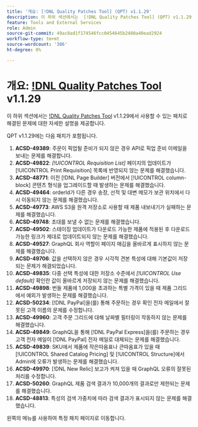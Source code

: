 ```yaml
---
title: '개요: [!DNL Quality Patches Tool] (QPT) v1.1.29'
description: 이 하위 섹션에서는  [!DNL Quality Patches Tool] (QPT) v1.1.29에서 사용할 수 있는 패치로 해결된 문제에 대한 자세한 설명을 제공합니다.
feature: Tools and External Services
role: Admin
source-git-commit: 49ac8ad1f174546fcc0454645b2480a40ead2924
workflow-type: tm+mt
source-wordcount: '386'
ht-degree: 0%

---
```


# 개요: [!DNL Quality Patches Tool](QPT) v1.1.29

이 하위 섹션에서는 [!DNL Quality Patches Tool](QPT) v1.1.29에서 사용할 수 있는 패치로 해결된 문제에 대한 자세한 설명을 제공합니다.

QPT v1.1.29에는 다음 패치가 포함됩니다.

1. **ACSD-49389**: 주문이 픽업될 준비가 되지 않은 경우 API로 픽업 준비 이메일을 보내는 문제를 해결합니다.
1. **ACSD-49822**: *[!UICONTROL Requisition List]* 페이지의 업데이트가 [!UICONTROL Print Requisition] 목록에 반영되지 않는 문제를 해결했습니다.
1. **ACSD-48771**: 이전 [!DNL Page Builder] 버전에서 [!UICONTROL column-block] 콘텐츠 형식을 업그레이드할 때 발생하는 문제를 해결했습니다.
1. **ACSD-49464**: orderId가 다른 경우 송장, 선적 및 대변 메모가 보관 위치에서 다시 이동되지 않는 문제를 해결했습니다.
1. **ACSD-49773**: AWS S3을 원격 저장소로 사용할 때 제품 내보내기가 실패하는 문제를 해결했습니다.
1. **ACSD-49748**: 초대를 보낼 수 없는 문제를 해결했습니다.
1. **ACSD-49502**: 스테이징 업데이트가 다운로드 가능한 제품에 적용된 후 다운로드 가능한 링크가 제대로 업데이트되지 않는 문제를 해결했습니다.
1. **ACSD-49527**: GraphQL 회사 역할이 페이지 매김을 올바르게 표시하지 않는 문제를 해결했습니다.
1. **ACSD-49706**: 값을 선택하지 않은 경우 시각적 견본 특성에 대해 기본값이 저장되는 문제가 해결되었습니다.
1. **ACSD-49835**: 다중 선택 특성에 대한 저장소 수준에서 *[!UICONTROL Use default]* 확인란 값이 올바르게 저장되지 않는 문제를 해결했습니다.
1. **ACSD-49898**: 번들 제품에 1,000을 초과하는 특별 가격이 있을 때 제품 그리드에서 예외가 발생하는 문제를 해결했습니다.
1. **ACSD-50234**: [!DNL PayPal]을(를) 통해 주문하는 경우 확인 전자 메일에서 잘못된 고객 이름의 문제를 수정합니다.
1. **ACSD-49960**: 고객 주문 그리드에 대해 날짜별 필터링이 작동하지 않는 문제를 해결했습니다.
1. **ACSD-49849**: GraphQL을 통해 [!DNL PayPal Express]을(를) 주문하는 경우 고객 전자 메일이 [!DNL PayPal] 전자 메일로 대체되는 문제를 해결했습니다.
1. **ACSD-49839**: SKU에서 제품에 작은따옴표나 큰따옴표가 있을 때 [!UICONTROL Shared Catalog Pricing] 및 [!UICONTROL Structure]에서 Admin에 오류가 발생하는 문제를 해결했습니다.
1. **ACSD-49970**: [!DNL New Relic] 보고가 켜져 있을 때 GraphQL 오류의 잘못된 처리를 수정합니다.
1. **ACSD-50260**: GraphQL 제품 검색 결과가 10,000개의 결과로만 제한되는 문제를 해결했습니다.
1. **ACSD-48813**: 특성의 검색 가중치에 따라 검색 결과가 표시되지 않는 문제를 해결했습니다.

왼쪽의 메뉴를 사용하여 특정 패치 페이지로 이동합니다.
